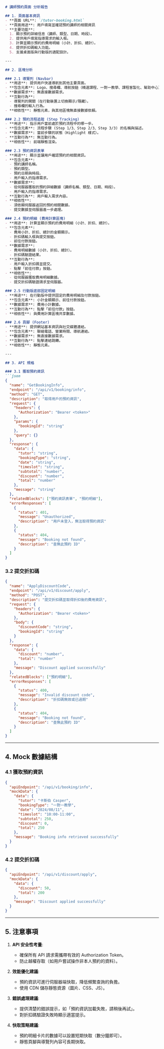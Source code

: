 ```markdown
# 講師預約頁面 分析報告

## 1. 頁面基本資訊
- **頁面 URL**: `/tutor-booking.html`
- **頁面用途**: 用戶填寫並確認預約講師的相關資訊
- **主要功能**: 
  1. 顯示預約詳細信息（講師、類型、日期、時段）。
  2. 提供用戶填寫指導需求的輸入框。
  3. 計算並顯示預約的費用明細（小計、折扣、總計）。
  4. 提供折扣碼輸入功能。
  5. 支援桌面版與行動版的適配設計。

---

## 2. 區塊分析

### 2.1 導覽列 (Navbar)
- **用途**: 提供用戶快速導航到其他主要頁面。
- **包含元素**: Logo、搜尋欄、導航按鈕（精選課程、一對一教學、課程客製化、幫助中心）、登入/註冊按鈕。
- **數據需求**: 無直接數據需求。
- **互動行為**:
  - 導覽列的開關（在行動裝置上切換顯示/隱藏）。
  - 搜尋欄的輸入行為。
- **相依性**: 靜態元素，與其他區塊無直接數據依賴。

### 2.2 預約流程追蹤 (Step Tracking)
- **用途**: 指示用戶當前處於預約流程中的哪一步。
- **包含元素**: 流程步驟 (Step 1/3、Step 2/3、Step 3/3) 的名稱與描述。
- **數據需求**: 當前步驟的狀態（Highlight 樣式）。
- **互動行為**: 無互動行為。
- **相依性**: 前端靜態渲染。

### 2.3 預約資訊表單
- **用途**: 顯示並讓用戶確認預約的相關資訊。
- **包含元素**:
  - 預約講師名稱。
  - 預約類型。
  - 預約日期與時段。
  - 用戶輸入的指導需求。
- **數據需求**: 
  - 從伺服器獲取的預約詳細數據（講師名稱、類型、日期、時段）。
  - 用戶輸入的指導需求。
- **互動行為**: 用戶輸入需求內容。
- **相依性**: 
  - 須依賴伺服器返回的預約相關數據。
  - 提交數據至伺服器進一步處理。

### 2.4 預約明細 (費用計算區塊)
- **用途**: 計算並顯示預約的費用明細（小計、折扣、總計）。
- **包含元素**:
  - 費用小計、折扣、總計的金額顯示。
  - 折扣碼輸入框與提交按鈕。
  - 前往付款按鈕。
- **數據需求**:
  - 費用明細數據（小計、折扣、總計）。
  - 折扣碼驗證結果。
- **互動行為**:
  - 用戶輸入折扣碼並提交。
  - 點擊「前往付款」按鈕。
- **相依性**:
  - 從伺服器獲取費用明細數據。
  - 提交折扣碼驗證請求至伺服器。

### 2.5 行動版底部固定明細
- **用途**: 在行動版中提供固定的費用明細及付款按鈕。
- **包含元素**: 小計金額顯示、前往付款按鈕。
- **數據需求**: 費用小計數據。
- **互動行為**: 點擊「前往付款」按鈕。
- **相依性**: 與費用計算區塊共享數據。

### 2.6 頁腳 (Footer)
- **用途**: 提供網站基本資訊與社交媒體連結。
- **包含元素**: 聯絡電話、營業時間、導航連結。
- **數據需求**: 無直接數據需求。
- **互動行為**: 點擊連結跳轉。
- **相依性**: 靜態元素。

---

## 3. API 規格

### 3.1 獲取預約資訊
```json
{
  "name": "GetBookingInfo",
  "endpoint": "/api/v1/booking/info",
  "method": "GET",
  "description": "取得用戶的預約資訊",
  "request": {
    "headers": {
      "Authorization": "Bearer <token>"
    },
    "params": {
      "bookingId": "string"
    },
    "query": {}
  },
  "response": {
    "data": {
      "tutor": "string",
      "bookingType": "string",
      "date": "string",
      "timeslot": "string",
      "subtotal": "number",
      "discount": "number",
      "total": "number"
    },
    "message": "string"
  },
  "relatedBlocks": ["預約資訊表單", "預約明細"],
  "errorResponses": [
    {
      "status": 401,
      "message": "Unauthorized",
      "description": "用戶未登入，無法取得預約資訊"
    },
    {
      "status": 404,
      "message": "Booking not found",
      "description": "查無此預約 ID"
    }
  ]
}
```

### 3.2 提交折扣碼
```json
{
  "name": "ApplyDiscountCode",
  "endpoint": "/api/v1/discount/apply",
  "method": "POST",
  "description": "提交折扣碼並取得折扣後的費用資訊",
  "request": {
    "headers": {
      "Authorization": "Bearer <token>"
    },
    "body": {
      "discountCode": "string",
      "bookingId": "string"
    }
  },
  "response": {
    "data": {
      "discount": "number",
      "total": "number"
    },
    "message": "Discount applied successfully"
  },
  "relatedBlocks": ["預約明細"],
  "errorResponses": [
    {
      "status": 400,
      "message": "Invalid discount code",
      "description": "折扣碼無效或已過期"
    },
    {
      "status": 404,
      "message": "Booking not found",
      "description": "查無此預約 ID"
    }
  ]
}
```

---

## 4. Mock 數據結構

### 4.1 獲取預約資訊
```json
{
  "apiEndpoint": "/api/v1/booking/info",
  "mockData": {
    "data": {
      "tutor": "卡斯伯 Casper",
      "bookingType": "一對一教學",
      "date": "2024/08/11",
      "timeslot": "10:00-11:00",
      "subtotal": 250,
      "discount": 0,
      "total": 250
    },
    "message": "Booking info retrieved successfully"
  }
}
```

### 4.2 提交折扣碼
```json
{
  "apiEndpoint": "/api/v1/discount/apply",
  "mockData": {
    "data": {
      "discount": 50,
      "total": 200
    },
    "message": "Discount applied successfully"
  }
}
```

---

## 5. 注意事項
1. **API 安全性考量**:
   - 確保所有 API 請求需攜帶有效的 Authorization Token。
   - 防止越權存取（如用戶嘗試操作非本人預約的資料）。

2. **效能優化建議**:
   - 預約資訊可進行伺服器端快取，降低頻繁查詢的負擔。
   - 使用 CDN 儲存靜態資源（圖片、CSS、JS）。

3. **錯誤處理建議**:
   - 提供清楚的錯誤提示，如「預約資訊加載失敗，請稍後再試」。
   - 對折扣碼驗證失敗時顯示適當提示。

4. **快取策略建議**:
   - 預約明細卡片的數據可以設置短期快取（數分鐘即可）。
   - 靜態頁腳與導覽列內容可長期快取。
```
